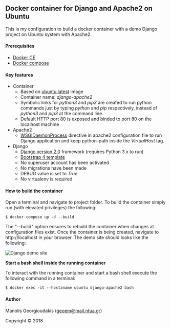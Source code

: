 ## Docker container for Django and Apache2 on Ubuntu

This is my configuration to build a docker container with a demo Django project on Ubuntu system with Apache2.

#### Prerequisites
 * [Docker CE](https://docs.docker.com/install/)
 * [Docker compose](https://docs.docker.com/compose/install/)

#### Key features

  * Container 
    * Based on [ubuntu:latest](https://hub.docker.com/_/ubuntu/) image
    * Container name: *django-apache2*
    * Symbolic links for *python3* and *pip3* are created to run python commands just by typing *python* and *pip* respectively, instead of *python3* and *pip3* at the command line.
    * Default HTTP port 80 is exposed and binded to port 80 on the localhost machine
  * Apache2
    * [WSGIDaemonProcess](https://modwsgi.readthedocs.io/en/develop/configuration-directives/WSGIDaemonProcess.html) directive in apache2 configuration file to run Django application and keep python-path inside the *VirtualHost* tag.
  * Django
    * [Django version 2.0](https://docs.djangoproject.com/en/2.0/) framework (requires Python 3.x to run)
    * [Bootstrap 4 template](https://startbootstrap.com/template-overviews/bare/)
    * No superuser account has been activated
    * No migrations have been made
    * DEBUG value is set to *True*
    * No virtualenv is required

#### How to build the container

Open a terminal and navigate to project folder. To build the container simply run (with elevated privileges) the following:
```shell
$ docker-compose up -d --build
```

The "--build" option ensures to rebuild the container when changes at configuration files exist. Once the container is being created, navigate to http://localhost in your browser. The demo site should looks like the following:

![Django demo site](http://georgioudakis.com/images/blog/django_demo_site.gif)

**Start a bash shell inside the running container**

To interact with the running container and start a bash shell execute the following command in a terminal:
```shell
$ docker exec -it --hostaname ubuntu django-apache2 bash
```

#### Author

Manolis Georgioudakis (geoem@mail.ntua.gr)
  
Copyright &copy; 2018
